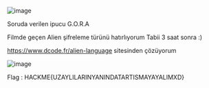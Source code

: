 ![image](https://github.com/muhammetolg/KAPSUL-HACKME-2023-CTF/assets/75451957/3565ee3f-ca10-43ef-8f58-63623aab8573)


Soruda verilen ipucu G.O.R.A 

Filmde geçen Alien şifreleme türünü hatırlıyorum Tabii 3 saat sonra :)

https://www.dcode.fr/alien-language sitesinden çözüyorum 

![image](https://github.com/muhammetolg/KAPSUL-HACKME-2023-CTF/assets/75451957/6ed0190d-785c-4235-ad92-73ac97800052)

Flag : HACKME{UZAYLILARINYANINDATARTISMAYAYALIMXD}
